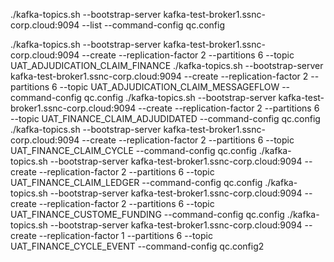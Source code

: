 ./kafka-topics.sh --bootstrap-server kafka-test-broker1.ssnc-corp.cloud:9094 --list --command-config  qc.config



./kafka-topics.sh --bootstrap-server kafka-test-broker1.ssnc-corp.cloud:9094 --create --replication-factor 2 --partitions 6 --topic UAT_ADJUDICATION_CLAIM_FINANCE
./kafka-topics.sh --bootstrap-server kafka-test-broker1.ssnc-corp.cloud:9094 --create --replication-factor 2 --partitions 6 --topic UAT_ADJUDICATION_CLAIM_MESSAGEFLOW --command-config  qc.config
./kafka-topics.sh --bootstrap-server kafka-test-broker1.ssnc-corp.cloud:9094 --create --replication-factor 2 --partitions 6 --topic UAT_FINANCE_CLAIM_ADJUDIDATED --command-config  qc.config
./kafka-topics.sh --bootstrap-server kafka-test-broker1.ssnc-corp.cloud:9094 --create --replication-factor 2 --partitions 6 --topic UAT_FINANCE_CLAIM_CYCLE --command-config  qc.config 
./kafka-topics.sh --bootstrap-server kafka-test-broker1.ssnc-corp.cloud:9094 --create --replication-factor 2 --partitions 6 --topic UAT_FINANCE_CLAIM_LEDGER --command-config  qc.config 
./kafka-topics.sh --bootstrap-server kafka-test-broker1.ssnc-corp.cloud:9094 --create --replication-factor 2 --partitions 6 --topic UAT_FINANCE_CUSTOME_FUNDING --command-config  qc.config
./kafka-topics.sh --bootstrap-server kafka-test-broker1.ssnc-corp.cloud:9094 --create --replication-factor 1 --partitions 6 --topic UAT_FINANCE_CYCLE_EVENT --command-config  qc.config2
